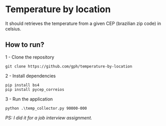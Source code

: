 # Temperature by location

It should retrieves the temperature from a given CEP (brazilian zip code) in celsius.

## How to run?
1 - Clone the repository
```
git clone https://github.com/gph/temperature-by-location
```

2 - Install dependencies
```
pip install bs4
pip install pycep_correios
```

3 - Run the application
```
python .\temp_collector.py 90000-000
```

<i>PS: I did it for a job interview assignment.</i>